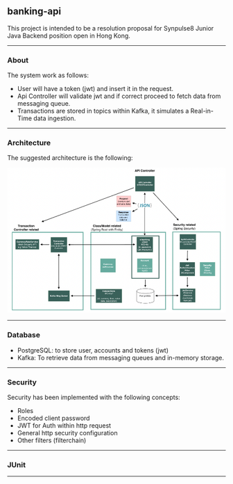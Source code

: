 banking-api
-
This project is intended to be a resolution proposal for Synpulse8 Junior Java Backend position open in Hong Kong.
***
### About
The system work as follows:

- User will have a token (jwt) and insert it in the request.
- Api Controller will validate jwt and if correct proceed to fetch data from messaging queue.
- Transactions are stored in topics within Kafka, it simulates a Real-in-Time data ingestion.

***
### Architecture

The suggested architecture is the following:

![](src/main/resources/architecture_overview.png)

***
### Database
- PostgreSQL: to store user, accounts and tokens (jwt)
- Kafka: To retrieve data from messaging queues and in-memory storage.

***
### Security
Security has been implemented with the following concepts:

- Roles
- Encoded client password
- JWT for Auth within http request
- General http security configuration
- Other filters (filterchain)

***
### JUnit

****

